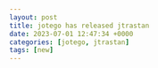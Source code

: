 ```yaml
---
layout: post
title: jotego has released jtrastan
date: 2023-07-01 12:47:34 +0000
categories: [jotego, jtrastan]
tags: [new]
---
```


